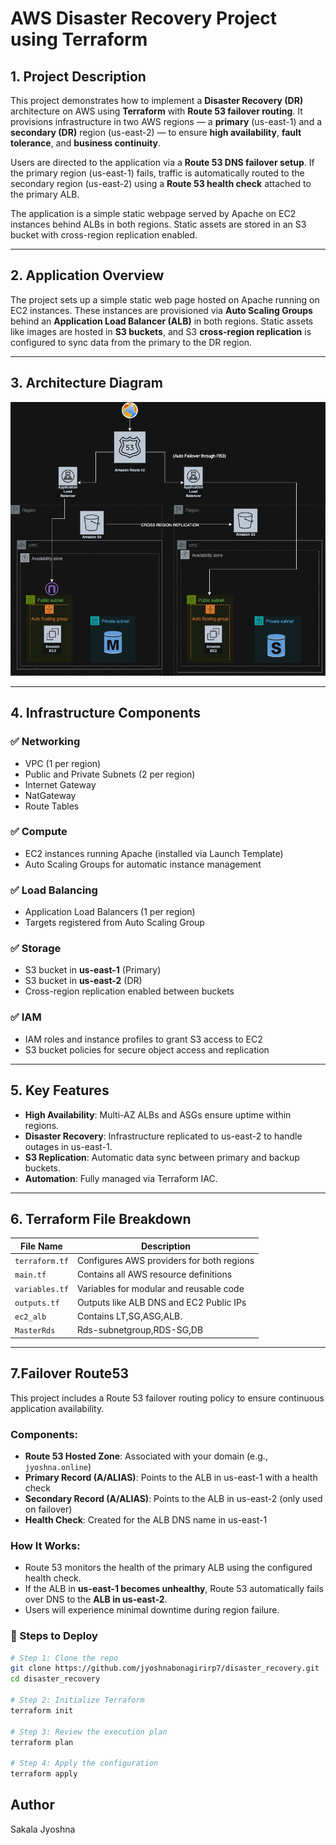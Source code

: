 # AWS Disaster Recovery Project using Terraform

## 1. Project Description

This project demonstrates how to implement a **Disaster Recovery (DR)** architecture on AWS using **Terraform** with **Route 53 failover routing**. It provisions infrastructure in two AWS regions — a **primary** (us-east-1) and a **secondary (DR)** region (us-east-2) — to ensure **high availability**, **fault tolerance**, and **business continuity**.

Users are directed to the application via a **Route 53 DNS failover setup**. If the primary region (us-east-1) fails, traffic is automatically routed to the secondary region (us-east-2) using a **Route 53 health check** attached to the primary ALB.

The application is a simple static webpage served by Apache on EC2 instances behind ALBs in both regions. Static assets are stored in an S3 bucket with cross-region replication enabled.


---

## 2. Application Overview

The project sets up a simple static web page hosted on Apache running on EC2 instances. These instances are provisioned via **Auto Scaling Groups** behind an **Application Load Balancer (ALB)** in both regions. Static assets like images are hosted in **S3 buckets**, and S3 **cross-region replication** is configured to sync data from the primary to the DR region.

---

## 3. Architecture Diagram

![Disaster Recovery Architecture](DS.png)

---

## 4. Infrastructure Components

### ✅ Networking
- VPC (1 per region)
- Public and Private Subnets (2 per region)
- Internet Gateway
- NatGateway
- Route Tables

### ✅ Compute
- EC2 instances running Apache (installed via Launch Template)
- Auto Scaling Groups for automatic instance management

### ✅ Load Balancing
- Application Load Balancers (1 per region)
- Targets registered from Auto Scaling Group

### ✅ Storage
- S3 bucket in **us-east-1** (Primary)
- S3 bucket in **us-east-2** (DR)
- Cross-region replication enabled between buckets

### ✅ IAM
- IAM roles and instance profiles to grant S3 access to EC2
- S3 bucket policies for secure object access and replication

---

## 5. Key Features

- **High Availability**: Multi-AZ ALBs and ASGs ensure uptime within regions.
- **Disaster Recovery**: Infrastructure replicated to us-east-2 to handle outages in us-east-1.
- **S3 Replication**: Automatic data sync between primary and backup buckets.
- **Automation**: Fully managed via Terraform IAC.

---

## 6. Terraform File Breakdown

| File Name      | Description                                      |
|----------------|--------------------------------------------------|
| `terraform.tf` | Configures AWS providers for both regions        |
| `main.tf`      | Contains all AWS resource definitions            |
| `variables.tf` | Variables for modular and reusable code          |
| `outputs.tf`   | Outputs like ALB DNS and EC2 Public IPs          |
| `ec2_alb`      | Contains LT,SG,ASG,ALB.                          |
| `MasterRds`    | Rds-subnetgroup,RDS-SG,DB                        |
---

## 7.Failover Route53
This project includes a Route 53 failover routing policy to ensure continuous application availability.

### Components:
- **Route 53 Hosted Zone**: Associated with your domain (e.g., `jyoshna.online`)
- **Primary Record (A/ALIAS)**: Points to the ALB in us-east-1 with a health check
- **Secondary Record (A/ALIAS)**: Points to the ALB in us-east-2 (only used on failover)
- **Health Check**: Created for the ALB DNS name in us-east-1

### How It Works:
- Route 53 monitors the health of the primary ALB using the configured health check.
- If the ALB in **us-east-1 becomes unhealthy**, Route 53 automatically fails over DNS to the **ALB in us-east-2**.
- Users will experience minimal downtime during region failure.

### 🚀 Steps to Deploy

```bash
# Step 1: Clone the repo
git clone https://github.com/jyoshnabonagirirp7/disaster_recovery.git
cd disaster_recovery

# Step 2: Initialize Terraform
terraform init

# Step 3: Review the execution plan
terraform plan

# Step 4: Apply the configuration
terraform apply
```

## Author 

Sakala Jyoshna